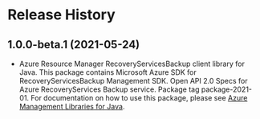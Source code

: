 # Release History

## 1.0.0-beta.1 (2021-05-24)

- Azure Resource Manager RecoveryServicesBackup client library for Java. This package contains Microsoft Azure SDK for RecoveryServicesBackup Management SDK. Open API 2.0 Specs for Azure RecoveryServices Backup service. Package tag package-2021-01. For documentation on how to use this package, please see [Azure Management Libraries for Java](https://aka.ms/azsdk/java/mgmt).
